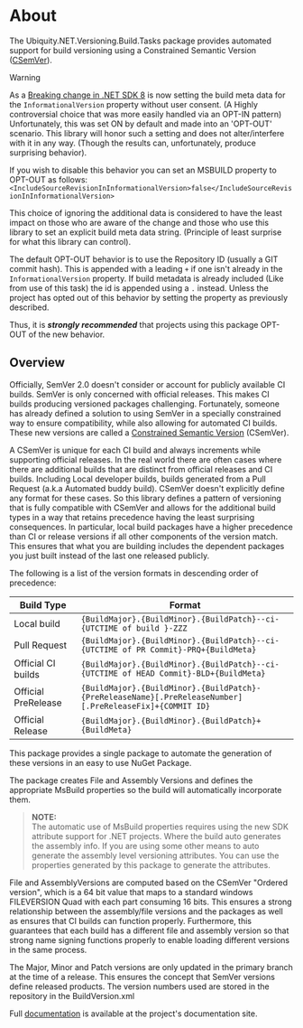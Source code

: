 # About
The Ubiquity.NET.Versioning.Build.Tasks package provides automated support for build versioning
using a Constrained Semantic Version ([CSemVer](https://csemver.org/)).

>[!WARNING]
> As a [Breaking change in .NET SDK 8](https://learn.microsoft.com/en-us/dotnet/core/compatibility/sdk/8.0/source-link)
> is now setting the build meta data for the `InformationalVersion` property without user
> consent. (A Highly controversial choice that was more easily handled via an OPT-IN pattern)
> Unfortunately, this was set ON by default and made into an 'OPT-OUT' scenario. This library
> will honor such a setting and does not alter/interfere with it in any way. (Though the results
> can, unfortunately, produce surprising behavior).
>
> If you wish to disable this behavior you can set an MSBUILD property to OPT-OUT as follows:  
> `<IncludeSourceRevisionInInformationalVersion>false</IncludeSourceRevisionInInformationalVersion>`  
>  
> This choice of ignoring the additional data is considered to have the least impact on those
> who are aware of the change and those who use this library to set an explicit build meta data
> string. (Principle of least surprise for what this library can control).
>
> The default OPT-OUT behavior is to use the Repository ID (usually a GIT commit hash). This
> is appended with a leading `+` if one isn't already in the `InformationalVersion` property. If
> build metadata is already included (Like from use of this task) the id is appended using a `.`
> instead. Unless the project has opted out of this behavior by setting the property as
> previously described.
>
>Thus, it is ***strongly recommended*** that projects using this package OPT-OUT
> of the new behavior.

## Overview
Officially, SemVer 2.0 doesn't consider or account for publicly available CI builds.
SemVer is only concerned with official releases. This makes CI builds producing 
versioned packages challenging. Fortunately, someone has already defined a solution
to using SemVer in a specially constrained way to ensure compatibility, while also 
allowing for automated CI builds. These new versions are called a [Constrained Semantic
Version](http://csemver.org) (CSemVer).

A CSemVer is unique for each CI build and always increments while supporting official releases.
In the real world there are often cases where there are additional builds that are distinct from
official releases and CI builds. Including Local developer builds, builds generated from a Pull 
Request (a.k.a Automated buddy build). CSemVer doesn't explicitly define any format for these
cases. So this library defines a pattern of versioning that is fully compatible with CSemVer and
allows for the additional build types in a way that retains precedence having the least
surprising consequences. In particular, local build packages have a higher precedence than CI or
release versions if all other components of the version match. This ensures that what you are
building includes the dependent packages you just built instead of the last one released
publicly.

The following is a list of the version formats in descending order of precedence:

| Build Type | Format |
|------------|--------|
| Local build  | `{BuildMajor}.{BuildMinor}.{BuildPatch}--ci-{UTCTIME of build }-ZZZ` |
| Pull Request | `{BuildMajor}.{BuildMinor}.{BuildPatch}--ci-{UTCTIME of PR Commit}-PRQ+{BuildMeta}` |
| Official CI builds | `{BuildMajor}.{BuildMinor}.{BuildPatch}--ci-{UTCTIME of HEAD Commit}-BLD+{BuildMeta}` |
| Official PreRelease | `{BuildMajor}.{BuildMinor}.{BuildPatch}-{PreReleaseName}[.PreReleaseNumber][.PreReleaseFix]+{COMMIT ID}` |
| Official Release | `{BuildMajor}.{BuildMinor}.{BuildPatch}+{BuildMeta}` |

This package provides a single package to automate the generation of these versions in an easy
to use NuGet Package.

The package creates File and Assembly Versions and defines the appropriate MsBuild properties
so the build will automatically incorporate them.
> **NOTE:**  
The automatic use of MsBuild properties requires using the new SDK attribute support for .NET
projects. Where the build auto generates the assembly info. If you are using some other means to
auto generate the assembly level versioning attributes. You can use the properties generated by
this package to generate the attributes.

File and AssemblyVersions are computed based on the CSemVer "Ordered version", which
is a 64 bit value that maps to a standard windows FILEVERSION Quad with each part
consuming 16 bits. This ensures a strong relationship between the  assembly/file versions
and the packages as well as ensures that CI builds can function properly. Furthermore, this
guarantees that each build has a different file and assembly version so that strong name
signing functions properly to enable loading different versions in the same process.

The Major, Minor and Patch versions are only updated in the primary branch at the time
of a release. This ensures the concept that SemVer versions define released products. The
version numbers used are stored in the repository in the BuildVersion.xml

Full [documentation](https://ubiquitydotnet.github.io/CSemVer.GitBuild/) is available at
the project's documentation site.

